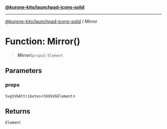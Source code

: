 [**@kurone-kito/launchpad-icons-solid**](../README.md)

***

[@kurone-kito/launchpad-icons-solid](../globals.md) / Mirror

# Function: Mirror()

> **Mirror**(`props`): `Element`

## Parameters

### props

`SvgSVGAttributes`\<`SVGSVGElement`\>

## Returns

`Element`
